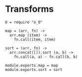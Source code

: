 Transforms
==========

    O = require "o_0"

    map = (arr, fn) ->
      arr.map (item) ->
        fn.call(item, item)

    sort = (arr, fn) ->
      arr.concat([]).sort (a, b) ->
        fn.call(a, a) - fn.call(b, b)

    module.exports.map = map
    module.exports.sort = sort
